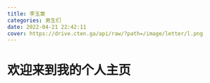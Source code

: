 ```yaml
---
title: 李玉棠
categories: 男生们
date: 2022-04-21 22:42:11
cover: https://drive.cten.ga/api/raw/?path=/image/letter/l.png
---
```

# 欢迎来到我的个人主页